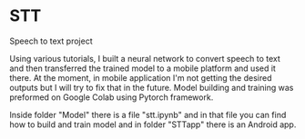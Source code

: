 # STT
Speech to text project

Using various tutorials, I built a neural network to convert speech to text and then transferred the trained model to a mobile platform and used it there. At the moment, in mobile application I'm not getting the desired outputs but I will try to fix that in the future. Model building and training was preformed on Google Colab using Pytorch framework.

Inside folder "Model" there is a file "stt.ipynb" and in that file you can find how to build and train model and in folder "STTapp" there is an Android app.


